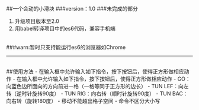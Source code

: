 ##一个会动的小滑块
###version：1.0
###未完成的部分
1. 升级项目版本至2.0
2. 用babel转译项目中的es6代码，兼容手机端
<br>
###warn:暂时只支持能运行es6的浏览器如Chrome
<hr>
<br>
##使用方法
- 在输入框中允许输入如下指令，按下按钮后，使得正方形做相应动作
- 在输入框中允许输入如下指令，按下按钮后，使得正方形做相应动作
- GO：向蓝色边所面向的方向前进一格（一格等同于正方形的边长）
- TUN LEF：向左转（逆时针旋转90度）
- TUN RIG：向右转（顺时针旋转90度）
- TUN BAC：向右转（旋转180度）
- 移动不能超出格子空间
- 命令不区分大小写
